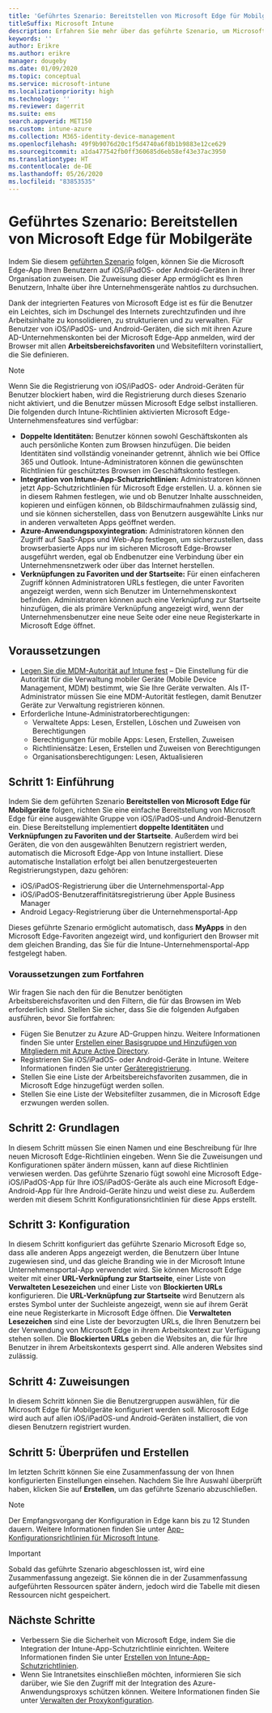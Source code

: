 ```yaml
---
title: 'Geführtes Szenario: Bereitstellen von Microsoft Edge für Mobilgeräte'
titleSuffix: Microsoft Intune
description: Erfahren Sie mehr über das geführte Szenario, um Microsoft Edge für Mobilgeräte über das Microsoft 365-Geräteverwaltungsportal bereitzustellen.
keywords: ''
author: Erikre
ms.author: erikre
manager: dougeby
ms.date: 01/09/2020
ms.topic: conceptual
ms.service: microsoft-intune
ms.localizationpriority: high
ms.technology: ''
ms.reviewer: dagerrit
ms.suite: ems
search.appverid: MET150
ms.custom: intune-azure
ms.collection: M365-identity-device-management
ms.openlocfilehash: 49f9b9076d20c1f5d4740a6f8b1b9883e12ce629
ms.sourcegitcommit: a1da477542fb0ff360685d6eb58ef43e37ac3950
ms.translationtype: HT
ms.contentlocale: de-DE
ms.lasthandoff: 05/26/2020
ms.locfileid: "83853535"
---
```

# <a name="guided-scenario---deploy-microsoft-edge-for-mobile"></a>Geführtes Szenario: Bereitstellen von Microsoft Edge für Mobilgeräte

Indem Sie diesem [geführten Szenario](guided-scenarios-overview.md) folgen, können Sie die Microsoft Edge-App Ihren Benutzern auf iOS/iPadOS- oder Android-Geräten in Ihrer Organisation zuweisen. Die Zuweisung dieser App ermöglicht es Ihren Benutzern, Inhalte über ihre Unternehmensgeräte nahtlos zu durchsuchen.

Dank der integrierten Features von Microsoft Edge ist es für die Benutzer ein Leichtes, sich im Dschungel des Internets zurechtzufinden und ihre Arbeitsinhalte zu konsolidieren, zu strukturieren und zu verwalten. Für Benutzer von iOS/iPadOS- und Android-Geräten, die sich mit ihren Azure AD-Unternehmenskonten bei der Microsoft Edge-App anmelden, wird der Browser mit allen **Arbeitsbereichsfavoriten** und Websitefiltern vorinstalliert, die Sie definieren.

> [!NOTE]
> Wenn Sie die Registrierung von iOS/iPadOS- oder Android-Geräten für Benutzer blockiert haben, wird die Registrierung durch dieses Szenario nicht aktiviert, und die Benutzer müssen Microsoft Edge selbst installieren.
Die folgenden durch Intune-Richtlinien aktivierten Microsoft Edge-Unternehmensfeatures sind verfügbar:

- **Doppelte Identitäten:** Benutzer können sowohl Geschäftskonten als auch persönliche Konten zum Browsen hinzufügen. Die beiden Identitäten sind vollständig voneinander getrennt, ähnlich wie bei Office 365 und Outlook. Intune-Administratoren können die gewünschten Richtlinien für geschütztes Browsen im Geschäftskonto festlegen.
- **Integration von Intune-App-Schutzrichtlinien:** Administratoren können jetzt App-Schutzrichtlinien für Microsoft Edge erstellen. U. a. können sie in diesem Rahmen festlegen, wie und ob Benutzer Inhalte ausschneiden, kopieren und einfügen können, ob Bildschirmaufnahmen zulässig sind, und sie können sicherstellen, dass von Benutzern ausgewählte Links nur in anderen verwalteten Apps geöffnet werden.
- **Azure-Anwendungspoxyintegration:** Administratoren können den Zugriff auf SaaS-Apps und Web-App festlegen, um sicherzustellen, dass browserbasierte Apps nur im sicheren Microsoft Edge-Browser ausgeführt werden, egal ob Endbenutzer eine Verbindung über ein Unternehmensnetzwerk oder über das Internet herstellen.
- **Verknüpfungen zu Favoriten und der Startseite:** Für einen einfacheren Zugriff können Administratoren URLs festlegen, die unter Favoriten angezeigt werden, wenn sich Benutzer im Unternehmenskontext befinden. Administratoren können auch eine Verknüpfung zur Startseite hinzufügen, die als primäre Verknüpfung angezeigt wird, wenn der Unternehmensbenutzer eine neue Seite oder eine neue Registerkarte in Microsoft Edge öffnet.

## <a name="prerequisites"></a>Voraussetzungen

- [Legen Sie die MDM-Autorität auf Intune fest](mdm-authority-set.md#set-mdm-authority-to-intune) – Die Einstellung für die Autorität für die Verwaltung mobiler Geräte (Mobile Device Management, MDM) bestimmt, wie Sie Ihre Geräte verwalten. Als IT-Administrator müssen Sie eine MDM-Autorität festlegen, damit Benutzer Geräte zur Verwaltung registrieren können.
- Erforderliche Intune-Administratorberechtigungen:
  - Verwaltete Apps: Lesen, Erstellen, Löschen und Zuweisen von Berechtigungen
  - Berechtigungen für mobile Apps: Lesen, Erstellen, Zuweisen
  - Richtliniensätze: Lesen, Erstellen und Zuweisen von Berechtigungen
  - Organisationsberechtigungen: Lesen, Aktualisieren

## <a name="step-1---introduction"></a>Schritt 1: Einführung

Indem Sie dem geführten Szenario **Bereitstellen von Microsoft Edge für Mobilgeräte** folgen, richten Sie eine einfache Bereitstellung von Microsoft Edge für eine ausgewählte Gruppe von iOS/iPadOS-und Android-Benutzern ein. Diese Bereitstellung implementiert **doppelte Identitäten** und **Verknüpfungen zu Favoriten und der Startseite**. Außerdem wird bei Geräten, die von den ausgewählten Benutzern registriert werden, automatisch die Microsoft Edge-App von Intune installiert. Diese automatische Installation erfolgt bei allen benutzergesteuerten Registrierungstypen, dazu gehören:

- iOS/iPadOS-Registrierung über die Unternehmensportal-App
- iOS/iPadOS-Benutzeraffinitätsregistrierung über Apple Business Manager
- Android Legacy-Registrierung über die Unternehmensportal-App

Dieses geführte Szenario ermöglicht automatisch, dass **MyApps** in den Microsoft Edge-Favoriten angezeigt wird, und konfiguriert den Browser mit dem gleichen Branding, das Sie für die Intune-Unternehmensportal-App festgelegt haben.

### <a name="what-you-will-need-to-continue"></a>Voraussetzungen zum Fortfahren

Wir fragen Sie nach den für die Benutzer benötigten Arbeitsbereichsfavoriten und den Filtern, die für das Browsen im Web erforderlich sind. Stellen Sie sicher, dass Sie die folgenden Aufgaben ausführen, bevor Sie fortfahren:

- Fügen Sie Benutzer zu Azure AD-Gruppen hinzu. Weitere Informationen finden Sie unter [Erstellen einer Basisgruppe und Hinzufügen von Mitgliedern mit Azure Active Directory](https://go.microsoft.com/fwlink/?linkid=2102458).
- Registrieren Sie iOS/iPadOS- oder Android-Geräte in Intune. Weitere Informationen finden Sie unter [Geräteregistrierung](https://go.microsoft.com/fwlink/?linkid=2102547).
- Stellen Sie eine Liste der Arbeitsbereichsfavoriten zusammen, die in Microsoft Edge hinzugefügt werden sollen.
- Stellen Sie eine Liste der Websitefilter zusammen, die in Microsoft Edge erzwungen werden sollen.

## <a name="step-2---basics"></a>Schritt 2: Grundlagen

In diesem Schritt müssen Sie einen Namen und eine Beschreibung für Ihre neuen Microsoft Edge-Richtlinien eingeben. Wenn Sie die Zuweisungen und Konfigurationen später ändern müssen, kann auf diese Richtlinien verwiesen werden. Das geführte Szenario fügt sowohl eine Microsoft Edge-iOS/iPadOS-App für Ihre iOS/iPadOS-Geräte als auch eine Microsoft Edge-Android-App für Ihre Android-Geräte hinzu und weist diese zu. Außerdem werden mit diesem Schritt Konfigurationsrichtlinien für diese Apps erstellt.

## <a name="step-3---configuration"></a>Schritt 3: Konfiguration

In diesem Schritt konfiguriert das geführte Szenario Microsoft Edge so, dass alle anderen Apps angezeigt werden, die Benutzern über Intune zugewiesen sind, und das gleiche Branding wie in der Microsoft Intune Unternehmensportal-App verwendet wird. Sie können Microsoft Edge weiter mit einer **URL-Verknüpfung zur Startseite**, einer Liste von **Verwalteten Lesezeichen** und einer Liste von **Blockierten URLs** konfigurieren. Die **URL-Verknüpfung zur Startseite** wird Benutzern als erstes Symbol unter der Suchleiste angezeigt, wenn sie auf ihrem Gerät eine neue Registerkarte in Microsoft Edge öffnen. Die **Verwalteten Lesezeichen** sind eine Liste der bevorzugten URLs, die Ihren Benutzern bei der Verwendung von Microsoft Edge in ihrem Arbeitskontext zur Verfügung stehen sollen. Die **Blockierten URLs** geben die Websites an, die für Ihre Benutzer in ihrem Arbeitskontexts gesperrt sind. Alle anderen Websites sind zulässig.

## <a name="step-4---assignments"></a>Schritt 4: Zuweisungen

In diesem Schritt können Sie die Benutzergruppen auswählen, für die Microsoft Edge für Mobilgeräte konfiguriert werden soll. Microsoft Edge wird auch auf allen iOS/iPadOS-und Android-Geräten installiert, die von diesen Benutzern registriert wurden.

## <a name="step-5---review--create"></a>Schritt 5: Überprüfen und Erstellen

Im letzten Schritt können Sie eine Zusammenfassung der von Ihnen konfigurierten Einstellungen einsehen. Nachdem Sie Ihre Auswahl überprüft haben, klicken Sie auf **Erstellen**, um das geführte Szenario abzuschließen. 

> [!NOTE]
> Der Empfangsvorgang der Konfiguration in Edge kann bis zu 12 Stunden dauern. Weitere Informationen finden Sie unter [App-Konfigurationsrichtlinien für Microsoft Intune](../apps/app-configuration-policies-overview.md).

> [!IMPORTANT]
> Sobald das geführte Szenario abgeschlossen ist, wird eine Zusammenfassung angezeigt. Sie können die in der Zusammenfassung aufgeführten Ressourcen später ändern, jedoch wird die Tabelle mit diesen Ressourcen nicht gespeichert.

## <a name="next-steps"></a>Nächste Schritte

- Verbessern Sie die Sicherheit von Microsoft Edge, indem Sie die Integration der Intune-App-Schutzrichtlinie einrichten. Weitere Informationen finden Sie unter [Erstellen von Intune-App-Schutzrichtlinien](../apps/manage-microsoft-edge.md#create-intune-app-protection-policies).
- Wenn Sie Intranetsites einschließen möchten, informieren Sie sich darüber, wie Sie den Zugriff mit der Integration des Azure-Anwendungsproxys schützen können. Weitere Informationen finden Sie unter [Verwalten der Proxykonfiguration](../apps/manage-microsoft-edge.md#manage-proxy-configuration).